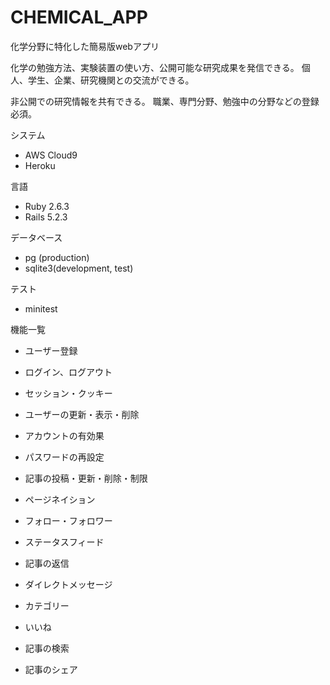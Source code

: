 # CHEMICAL_APP

化学分野に特化した簡易版webアプリ

化学の勉強方法、実験装置の使い方、公開可能な研究成果を発信できる。
個人、学生、企業、研究機関との交流ができる。

非公開での研究情報を共有できる。
職業、専門分野、勉強中の分野などの登録必須。


システム
* AWS Cloud9
* Heroku

言語
* Ruby 2.6.3
* Rails 5.2.3

データベース
* pg (production)
* sqlite3(development, test)

テスト
* minitest


機能一覧
* ユーザー登録
* ログイン、ログアウト
* セッション・クッキー
* ユーザーの更新・表示・削除
* アカウントの有効果
* パスワードの再設定
* 記事の投稿・更新・削除・制限
* ページネイション
* フォロー・フォロワー
* ステータスフィード

* 記事の返信
* ダイレクトメッセージ
* カテゴリー
* いいね
* 記事の検索
* 記事のシェア